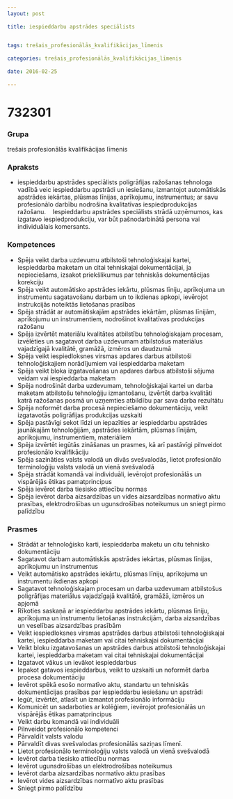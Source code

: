 ```yaml
---
layout: post
    
title: iespieddarbu apstrādes speciālists

    
tags: trešais_profesionālās_kvalifikācijas_līmenis
    
categories: trešais_profesionālās_kvalifikācijas_līmenis
    
date: 2016-02-25
    
---
```

# 732301

### Grupa
trešais profesionālās kvalifikācijas līmenis


### Apraksts

*  iespieddarbu apstrādes speciālists poligrāfijas ražošanas tehnologa vadībā veic iespieddarbu apstrādi un iesiešanu, izmantojot automātiskās apstrādes iekārtas, plūsmas līnijas, aprīkojumu, instrumentus; ar savu profesionālo darbību nodrošina kvalitatīvas iespiedprodukcijas ražošanu.     Iespieddarbu apstrādes speciālists strādā uzņēmumos, kas izgatavo iespiedprodukciju, var būt pašnodarbinātā persona vai individuālais komersants.

### Kompetences

* Spēja veikt darba uzdevumu atbilstoši tehnoloģiskajai kartei, iespieddarba maketam un citai tehniskajai dokumentācijai, ja nepieciešams, izsakot priekšlikumus par tehniskās dokumentācijas korekciju
* Spēja veikt automātisko apstrādes iekārtu, plūsmas līniju, aprīkojuma un instrumentu sagatavošanu darbam un to ikdienas apkopi, ievērojot instrukcijās noteiktās lietošanas prasības
* Spēja strādāt ar automātiskajām apstrādes iekārtām, plūsmas līnijām, aprīkojumu un instrumentiem, nodrošinot kvalitatīvas produkcijas ražošanu
* Spēja izvērtēt materiālu kvalitātes atbilstību tehnoloģiskajam procesam, izvēlēties un sagatavot darba uzdevumam atbilstošus materiālus vajadzīgajā kvalitātē, gramāžā, izmēros un daudzumā
* Spēja veikt iespiedloksnes virsmas apdares darbus atbilstoši tehnoloģiskajiem norādījumiem vai iespieddarba maketam
* Spēja veikt bloka izgatavošanas un apdares darbus atbilstoši sējuma veidam vai iespieddarba maketam
* Spēja nodrošināt darba uzdevumam, tehnoloģiskajai kartei un darba maketam atbilstošu tehnoloģiju izmantošanu, izvērtēt darba kvalitāti katrā ražošanas posmā un uzņemties atbildību par sava darba rezultātu
* Spēja noformēt darba procesā nepieciešamo dokumentāciju, veikt izgatavotās poligrāfijas produkcijas uzskaiti
* Spēja pastāvīgi sekot līdzi un iepazīties ar iespieddarbu apstrādes jaunākajām tehnoloģijām, apstrādes iekārtām, plūsmas līnijām, aprīkojumu, instrumentiem, materiāliem
* Spēja izvērtēt iegūtās zināšanas un prasmes, kā arī pastāvīgi pilnveidot profesionālo kvalifikāciju
* Spēja sazināties valsts valodā un divās svešvalodās, lietot profesionālo terminoloģiju valsts valodā un vienā svešvalodā
* Spēja strādāt komandā vai individuāli, ievērojot profesionālās un vispārējās ētikas pamatprincipus
* Spēja ievērot darba tiesisko attiecību normas
* Spēja ievērot darba aizsardzības un vides aizsardzības normatīvo aktu prasības, elektrodrošības un ugunsdrošības noteikumus un sniegt pirmo palīdzību

### Prasmes 
* Strādāt ar tehnoloģisko karti, iespieddarba maketu un citu tehnisko dokumentāciju
* Sagatavot darbam automātiskās apstrādes iekārtas, plūsmas līnijas, aprīkojumu un instrumentus
* Veikt automātisko apstrādes iekārtu, plūsmas līniju, aprīkojuma un instrumentu ikdienas apkopi
* Sagatavot tehnoloģiskajam procesam un darba uzdevumam atbilstošus poligrāfijas materiālus vajadzīgajā kvalitātē, gramāžā, izmēros un apjomā
* Rīkoties saskaņā ar iespieddarbu apstrādes iekārtu, plūsmas līniju, aprīkojuma un instrumentu lietošanas instrukcijām, darba aizsardzības un veselības aizsardzības prasībām
* Veikt iespiedloksnes virsmas apstrādes darbus atbilstoši tehnoloģiskajai kartei, iespieddarba maketam vai citai tehniskajai dokumentācijai
* Veikt bloku izgatavošanas un apstrādes darbus atbilstoši tehnoloģiskajai kartei, iespieddarba maketam vai citai tehniskajai dokumentācijai
* Izgatavot vākus un ievākot iespieddarbus
* Iepakot gatavos iespieddarbus, veikt to uzskaiti un noformēt darba procesa dokumentāciju
* Ievērot spēkā esošo normatīvo aktu, standartu un tehniskās dokumentācijas prasības par iespieddarbu iesiešanu un apstrādi
* Iegūt, izvērtēt, atlasīt un izmantot profesionālo informāciju
* Komunicēt un sadarboties ar kolēģiem, ievērojot profesionālās un vispārējās ētikas pamatprincipus
* Veikt darbu komandā vai individuāli
* Pilnveidot profesionālo kompetenci
* Pārvaldīt valsts valodu
* Pārvaldīt divas svešvalodas profesionālās saziņas līmenī.
* Lietot profesionālo terminoloģiju valsts valodā un vienā svešvalodā
* Ievērot darba tiesisko attiecību normas
* Ievērot ugunsdrošības un elektrodrošības noteikumus
* Ievērot darba aizsardzības normatīvo aktu prasības
* Ievērot vides aizsardzības normatīvo aktu prasības
* Sniegt pirmo palīdzību